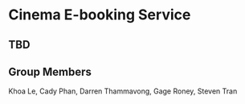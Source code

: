# Cinema E-booking Service

## TBD

## Group Members
Khoa Le, Cady Phan, Darren Thammavong, Gage Roney, Steven Tran